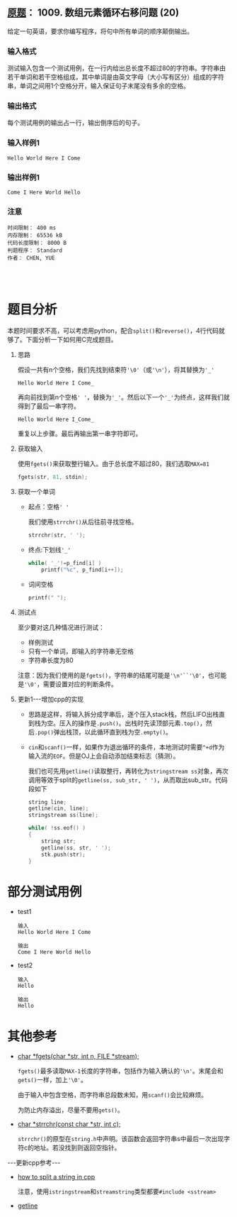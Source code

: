 ##	[原题](https://www.patest.cn/contests/pat-b-practise/1009)： 1009. 数组元素循环右移问题 (20)

给定一句英语，要求你编写程序，将句中所有单词的顺序颠倒输出。

###	输入格式

测试输入包含一个测试用例，在一行内给出总长度不超过80的字符串。字符串由若干单词和若干空格组成，其中单词是由英文字母（大小写有区分）组成的字符串，单词之间用1个空格分开，输入保证句子末尾没有多余的空格。

###	输出格式

每个测试用例的输出占一行，输出倒序后的句子。

###	输入样例1

	Hello World Here I Come

###	输出样例1

	Come I Here World Hello

###	注意

	时间限制： 400 ms
	内存限制： 65536 kB
	代码长度限制： 8000 B
	判题程序： Standard
	作者： CHEN, YUE

<br/><br/>

#	题目分析

本题时间要求不高，可以考虑用python，配合`split()`和`reverse()`，4行代码就够了。下面分析一下如何用C完成题目。

1.	思路

	假设一共有n个空格，我们先找到结束符`'\0'`（或`'\n'`），将其替换为`'_'`

	```
	Hello World Here I Come_
	```

	再向前找到第n个空格`' '`，替换为`'_'`。然后以下一个`'_'`为终点，这样我们就得到了最后一串字符。

	```
	Hello World Here I_Come_
	```

	重复以上步骤。最后再输出第一串字符即可。

2.	获取输入

	使用`fgets()`来获取整行输入。由于总长度不超过80，我们选取`MAX=81`

	```c
	fgets(str, 81, stdin);
	```

3.	获取一个单词

	*	起点：空格`' '`

		我们使用`strrchr()`从后往前寻找空格。

		```c
		strrchr(str, ' ');
		```

	*	终点:下划线`'_'`

		```c
		while( '_'!=p_find[i] )
			printf("%c", p_find[i++]);
		```

	*	词间空格
		
		```c
		printf(" ");
		```

4.	测试点

	至少要对这几种情况进行测试：

	*	样例测试
	*	只有一个单词，即输入的字符串无空格
	*	字符串长度为80

	注意：因为我们使用的是`fgets()`，字符串的结尾可能是`'\n'``'\0'`，也可能是`'\0'`，需要设置对应的判断条件。

5.	更新1---增加cpp的实现

	*	思路是这样，将输入拆分成字串后，逐个压入stack栈，然后LIFO出栈直到栈为空。压入的操作是`.push()`。出栈时先读顶部元素`.top()`，然后`.pop()`弹出栈顶，以此循环直到栈为空`.empty()`。

	*	`cin`和`scanf()`一样，如果作为退出循环的条件，本地测试时需要`^+d`作为输入流的`EOF`。但是OJ上会自动添加结束标志（猜测）。

		我们也可先用`getline()`读取整行，再转化为`stringstream ss`对象，再次调用等效于split的`getline(ss, sub_str, ' ')`，从而取出sub_str。代码段如下

		```cpp
		string line;
		getline(cin, line);
		stringstream ss(line);

		while( !ss.eof() )
		{
			string str;
			getline(ss, str, ' ');
			stk.push(str);
		}
		```

#	部分测试用例

*	test1

		输入
		Hello World Here I Come

		输出
		Come I Here World Hello

*	test2

		输入
		Hello

		输出
		Hello

#	其他参考

*	[char *fgets(char *str, int n, FILE *stream);](https://www-s.acm.illinois.edu/webmonkeys/book/c_guide/2.12.html#fgets)

	`fgets()`最多读取`MAX-1`长度的字符串，包括作为输入确认的`'\n'`。末尾会和`gets()`一样，加上`'\0'`。

	由于输入中包含空格，而字符串总段数未知，用`scanf()`会比较麻烦。

	为防止内存溢出，尽量不要用`gets()`。

*	[char *strrchr(const char *str, int c);](https://www-s.acm.illinois.edu/webmonkeys/book/c_guide/2.14.html#strrchr)

	`strrchr()`的原型在`string.h`中声明。该函数会返回字符串s中最后一次出现字符c的地址。若没找到则返回空指针。

---更新cpp参考---

*	[how to split a string in cpp](http://www.cplusplus.com/faq/sequences/strings/split/)

	注意，使用`istringstream`和`streamstring`类型都要`#include <sstream>`

*	[getline](http://www.cplusplus.com/reference/string/string/getline/?kw=getline)
